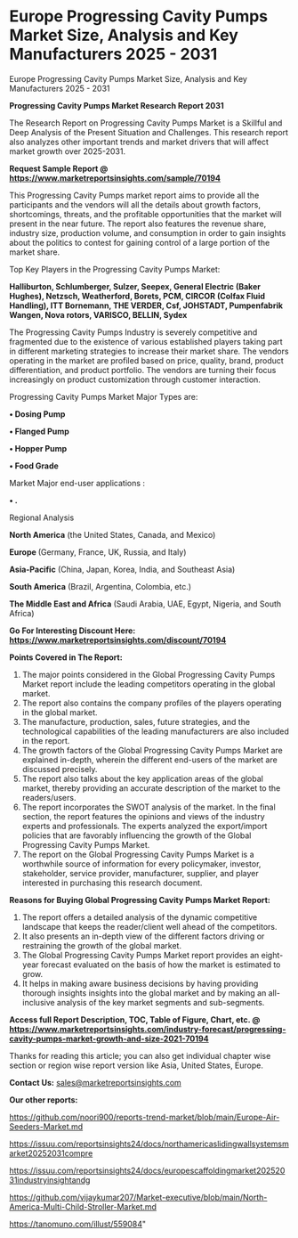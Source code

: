 # Europe Progressing Cavity Pumps Market Size, Analysis and Key Manufacturers 2025 - 2031
Europe Progressing Cavity Pumps Market Size, Analysis and Key Manufacturers 2025 - 2031

<strong>Progressing Cavity Pumps Market Research Report 2031</strong>

The Research Report on Progressing Cavity Pumps Market is a Skillful and Deep Analysis of the Present Situation and Challenges. This research report also analyzes other important trends and market drivers that will affect market growth over 2025-2031.

<strong>Request Sample Report @ <a href=https://www.marketreportsinsights.com/sample/70194>https://www.marketreportsinsights.com/sample/70194</a></strong>

This Progressing Cavity Pumps market report aims to provide all the participants and the vendors will all the details about growth factors, shortcomings, threats, and the profitable opportunities that the market will present in the near future. The report also features the revenue share, industry size, production volume, and consumption in order to gain insights about the politics to contest for gaining control of a large portion of the market share.

Top Key Players in the Progressing Cavity Pumps Market:

<strong>Halliburton, Schlumberger, Sulzer, Seepex, General Electric (Baker Hughes), Netzsch, Weatherford, Borets, PCM, CIRCOR (Colfax Fluid Handling), ITT Bornemann, THE VERDER, Csf, JOHSTADT, Pumpenfabrik Wangen, Nova rotors, VARISCO, BELLIN, Sydex</strong>

The Progressing Cavity Pumps Industry is severely competitive and fragmented due to the existence of various established players taking part in different marketing strategies to increase their market share. The vendors operating in the market are profiled based on price, quality, brand, product differentiation, and product portfolio. The vendors are turning their focus increasingly on product customization through customer interaction.

Progressing Cavity Pumps Market Major Types are:

<strong>• Dosing Pump

• Flanged Pump

• Hopper Pump

• Food Grade</strong>

Market Major end-user applications :

<strong>• .</strong>

Regional Analysis

</u><strong><b>North America</b></strong> (the United States, Canada, and Mexico)

<strong><b>Europe </b></strong>(Germany, France, UK, Russia, and Italy)

<strong><b>Asia-Pacific</b></strong> (China, Japan, Korea, India, and Southeast Asia)

<strong><b>South America</b></strong> (Brazil, Argentina, Colombia, etc.)

<strong><b>The Middle East and Africa</b></strong> (Saudi Arabia, UAE, Egypt, Nigeria, and South Africa)

<strong>Go For Interesting Discount Here: <a href=https://www.marketreportsinsights.com/discount/70194>https://www.marketreportsinsights.com/discount/70194</a></strong>

<strong>Points Covered in The Report:</strong>
<ol>
  <li>The major points considered in the Global Progressing Cavity Pumps Market report include the leading competitors operating in the global market.</li>
  <li>The report also contains the company profiles of the players operating in the global market.</li>
  <li>The manufacture, production, sales, future strategies, and the technological capabilities of the leading manufacturers are also included in the report.</li>
  <li>The growth factors of the Global Progressing Cavity Pumps Market are explained in-depth, wherein the different end-users of the market are discussed precisely.</li>
  <li>The report also talks about the key application areas of the global market, thereby providing an accurate description of the market to the readers/users.</li>
  <li>The report incorporates the SWOT analysis of the market. In the final section, the report features the opinions and views of the industry experts and professionals. The experts analyzed the export/import policies that are favorably influencing the growth of the Global Progressing Cavity Pumps Market.</li>
  <li>The report on the Global Progressing Cavity Pumps Market is a worthwhile source of information for every policymaker, investor, stakeholder, service provider, manufacturer, supplier, and player interested in purchasing this research document.</li>
</ol>
<strong>Reasons for Buying Global Progressing Cavity Pumps Market Report:</strong>

<ol>
  <li>The report offers a detailed analysis of the dynamic competitive landscape that keeps the reader/client well ahead of the competitors.</li>
  <li>It also presents an in-depth view of the different factors driving or restraining the growth of the global market.</li>
  <li>The Global Progressing Cavity Pumps Market report provides an eight-year forecast evaluated on the basis of how the market is estimated to grow.</li>
  <li>It helps in making aware business decisions by having providing thorough insights insights into the global market and by making an all-inclusive analysis of the key market segments and sub-segments.</li>
</ol>
<strong>Access full Report Description, TOC, Table of Figure, Chart, etc. @ <a href=https://www.marketreportsinsights.com/industry-forecast/progressing-cavity-pumps-market-growth-and-size-2021-70194>https://www.marketreportsinsights.com/industry-forecast/progressing-cavity-pumps-market-growth-and-size-2021-70194</a></strong>


Thanks for reading this article; you can also get individual chapter wise section or region wise report version like Asia, United States, Europe.

<strong>Contact Us:</strong>
sales@marketreportsinsights.com

<strong>Our other reports:</strong>

<a href=https://github.com/noori900/reports-trend-market/blob/main/Europe-Air-Seeders-Market.md>https://github.com/noori900/reports-trend-market/blob/main/Europe-Air-Seeders-Market.md</a>

<a href=https://issuu.com/reportsinsights24/docs/northamericaslidingwallsystemsmarket20252031compre>https://issuu.com/reportsinsights24/docs/northamericaslidingwallsystemsmarket20252031compre</a>

<a href=https://issuu.com/reportsinsights24/docs/europescaffoldingmarket20252031industryinsightandg>https://issuu.com/reportsinsights24/docs/europescaffoldingmarket20252031industryinsightandg</a>

<a href=https://github.com/vijaykumar207/Market-executive/blob/main/North-America-Multi-Child-Stroller-Market.md>https://github.com/vijaykumar207/Market-executive/blob/main/North-America-Multi-Child-Stroller-Market.md</a>

<a href=https://tanomuno.com/illust/559084>https://tanomuno.com/illust/559084</a>"
